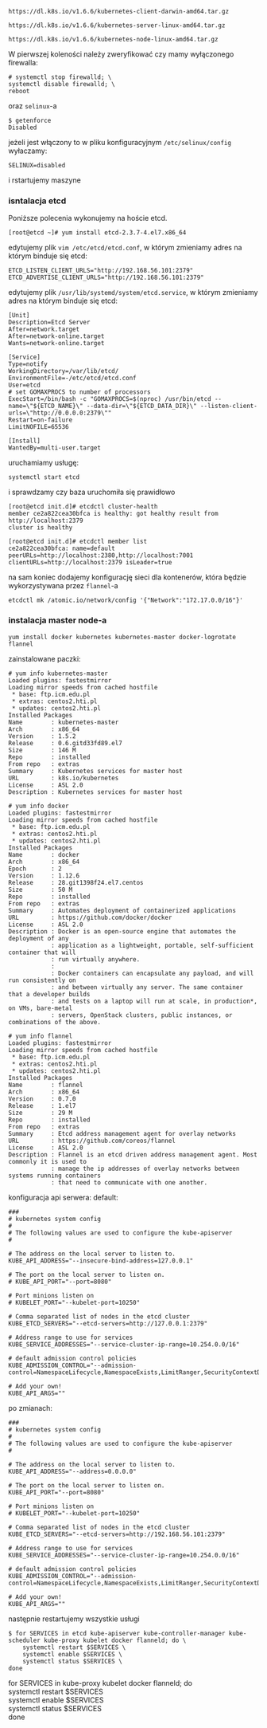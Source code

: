


```
https://dl.k8s.io/v1.6.6/kubernetes-client-darwin-amd64.tar.gz
```

```
https://dl.k8s.io/v1.6.6/kubernetes-server-linux-amd64.tar.gz
```

```
https://dl.k8s.io/v1.6.6/kubernetes-node-linux-amd64.tar.gz
```
W pierwszej koleności należy zweryfikować czy mamy wyłączonego firewalla:
```
# systemctl stop firewalld; \
systemctl disable firewalld; \
reboot
```
oraz `selinux`-a

```
$ getenforce
Disabled
```
jeżeli jest włączony to w pliku konfiguracyjnym `/etc/selinux/config` wyłaczamy:
```
SELINUX=disabled
```
i rstartujemy maszyne


### isntalacja etcd

Poniższe polecenia wykonujemy na hoście etcd.

```
[root@etcd ~]# yum install etcd-2.3.7-4.el7.x86_64
```

edytujemy plik `vim /etc/etcd/etcd.conf`, w którym zmieniamy adres na którym binduje się etcd:
```
ETCD_LISTEN_CLIENT_URLS="http://192.168.56.101:2379"
ETCD_ADVERTISE_CLIENT_URLS="http://192.168.56.101:2379"
```

edytujemy plik `/usr/lib/systemd/system/etcd.service`, w którym zmieniamy adres na którym binduje się etcd:

```
[Unit]
Description=Etcd Server
After=network.target
After=network-online.target
Wants=network-online.target

[Service]
Type=notify
WorkingDirectory=/var/lib/etcd/
EnvironmentFile=-/etc/etcd/etcd.conf
User=etcd
# set GOMAXPROCS to number of processors
ExecStart=/bin/bash -c "GOMAXPROCS=$(nproc) /usr/bin/etcd --name=\"${ETCD_NAME}\" --data-dir=\"${ETCD_DATA_DIR}\" --listen-client-urls=\"http://0.0.0.0:2379\""
Restart=on-failure
LimitNOFILE=65536

[Install]
WantedBy=multi-user.target
```

uruchamiamy usługę:

```
systemctl start etcd
```

i sprawdzamy czy baza uruchomiła się prawidłowo

```
[root@etcd init.d]# etcdctl cluster-health
member ce2a822cea30bfca is healthy: got healthy result from http://localhost:2379
cluster is healthy
```

```
[root@etcd init.d]# etcdctl member list
ce2a822cea30bfca: name=default peerURLs=http://localhost:2380,http://localhost:7001 clientURLs=http://localhost:2379 isLeader=true
```

na sam koniec dodajemy konfigurację sieci dla kontenerów, która będzie wykorzystywana przez `flannel`-a
```
etcdctl mk /atomic.io/network/config '{"Network":"172.17.0.0/16"}'
```

### instalacja master node-a

```
yum install docker kubernetes kubernetes-master docker-logrotate flannel
```

zainstalowane paczki:
```
# yum info kubernetes-master
Loaded plugins: fastestmirror
Loading mirror speeds from cached hostfile
 * base: ftp.icm.edu.pl
 * extras: centos2.hti.pl
 * updates: centos2.hti.pl
Installed Packages
Name        : kubernetes-master
Arch        : x86_64
Version     : 1.5.2
Release     : 0.6.gitd33fd89.el7
Size        : 146 M
Repo        : installed
From repo   : extras
Summary     : Kubernetes services for master host
URL         : k8s.io/kubernetes
License     : ASL 2.0
Description : Kubernetes services for master host
```

```
# yum info docker
Loaded plugins: fastestmirror
Loading mirror speeds from cached hostfile
 * base: ftp.icm.edu.pl
 * extras: centos2.hti.pl
 * updates: centos2.hti.pl
Installed Packages
Name        : docker
Arch        : x86_64
Epoch       : 2
Version     : 1.12.6
Release     : 28.git1398f24.el7.centos
Size        : 50 M
Repo        : installed
From repo   : extras
Summary     : Automates deployment of containerized applications
URL         : https://github.com/docker/docker
License     : ASL 2.0
Description : Docker is an open-source engine that automates the deployment of any
            : application as a lightweight, portable, self-sufficient container that will
            : run virtually anywhere.
            :
            : Docker containers can encapsulate any payload, and will run consistently on
            : and between virtually any server. The same container that a developer builds
            : and tests on a laptop will run at scale, in production*, on VMs, bare-metal
            : servers, OpenStack clusters, public instances, or combinations of the above.
```

```
# yum info flannel
Loaded plugins: fastestmirror
Loading mirror speeds from cached hostfile
 * base: ftp.icm.edu.pl
 * extras: centos2.hti.pl
 * updates: centos2.hti.pl
Installed Packages
Name        : flannel
Arch        : x86_64
Version     : 0.7.0
Release     : 1.el7
Size        : 29 M
Repo        : installed
From repo   : extras
Summary     : Etcd address management agent for overlay networks
URL         : https://github.com/coreos/flannel
License     : ASL 2.0
Description : Flannel is an etcd driven address management agent. Most commonly it is used to
            : manage the ip addresses of overlay networks between systems running containers
            : that need to communicate with one another.
```

konfiguracja api serwera:
default:
```
###
# kubernetes system config
#
# The following values are used to configure the kube-apiserver
#

# The address on the local server to listen to.
KUBE_API_ADDRESS="--insecure-bind-address=127.0.0.1"

# The port on the local server to listen on.
# KUBE_API_PORT="--port=8080"

# Port minions listen on
# KUBELET_PORT="--kubelet-port=10250"

# Comma separated list of nodes in the etcd cluster
KUBE_ETCD_SERVERS="--etcd-servers=http://127.0.0.1:2379"

# Address range to use for services
KUBE_SERVICE_ADDRESSES="--service-cluster-ip-range=10.254.0.0/16"

# default admission control policies
KUBE_ADMISSION_CONTROL="--admission-control=NamespaceLifecycle,NamespaceExists,LimitRanger,SecurityContextDeny,ServiceAccount,ResourceQuota"

# Add your own!
KUBE_API_ARGS=""
```

po zmianach:
```
###
# kubernetes system config
#
# The following values are used to configure the kube-apiserver
#

# The address on the local server to listen to.
KUBE_API_ADDRESS="--address=0.0.0.0"

# The port on the local server to listen on.
KUBE_API_PORT="--port=8080"

# Port minions listen on
# KUBELET_PORT="--kubelet-port=10250"

# Comma separated list of nodes in the etcd cluster
KUBE_ETCD_SERVERS="--etcd-servers=http://192.168.56.101:2379"

# Address range to use for services
KUBE_SERVICE_ADDRESSES="--service-cluster-ip-range=10.254.0.0/16"

# default admission control policies
KUBE_ADMISSION_CONTROL="--admission-control=NamespaceLifecycle,NamespaceExists,LimitRanger,SecurityContextDeny,ServiceAccount,ResourceQuota"

# Add your own!
KUBE_API_ARGS=""
```
następnie restartujemy wszystkie usługi
```
$ for SERVICES in etcd kube-apiserver kube-controller-manager kube-scheduler kube-proxy kubelet docker flanneld; do \
    systemctl restart $SERVICES \
    systemctl enable $SERVICES \
    systemctl status $SERVICES \
done
```







for SERVICES in kube-proxy kubelet docker flanneld; do \
    systemctl restart $SERVICES \
    systemctl enable $SERVICES \
    systemctl status $SERVICES \
done